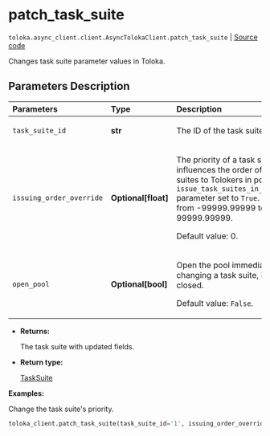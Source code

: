 # patch_task_suite
`toloka.async_client.client.AsyncTolokaClient.patch_task_suite` | [Source code](https://github.com/Toloka/toloka-kit/blob/v1.1.1/src/client/__init__.py#L0)

Changes task suite parameter values in Toloka.

## Parameters Description

| Parameters | Type | Description |
| :----------| :----| :-----------|
`task_suite_id`|**str**|<p>The ID of the task suite.</p>
`issuing_order_override`|**Optional\[float\]**|<p>The priority of a task suite. It influences the order of assigning task suites to Tolokers in pools with the `issue_task_suites_in_creation_order` parameter set to `True`. Allowed range: from -99999.99999 to 99999.99999. </p><p>Default value: 0.</p>
`open_pool`|**Optional\[bool\]**|<p>Open the pool immediately after changing a task suite, if the pool is closed. </p><p>Default value: `False`.</p>

* **Returns:**

  The task suite with updated fields.

* **Return type:**

  [TaskSuite](toloka.client.task_suite.TaskSuite.md)

**Examples:**

Change the task suite's priority.

```python
toloka_client.patch_task_suite(task_suite_id='1', issuing_order_override=100)
```
